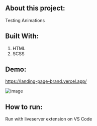 ## About this project:

Testing Animations

## Built With: 

1. HTML 
2. SCSS

## Demo: 

https://landing-page-brand.vercel.app/

![image](https://i.ibb.co/wprcPcG/shoelanding.png)

## How to run:

Run with liveserver extension on VS Code
